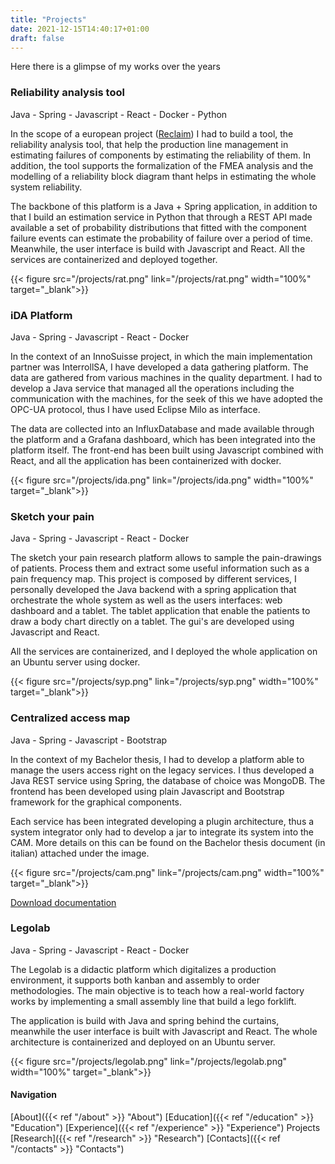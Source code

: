 ```yaml
---
title: "Projects"
date: 2021-12-15T14:40:17+01:00 
draft: false
---
```


Here there is a glimpse of my works over the years

### Reliability analysis tool
Java - Spring - Javascript - React - Docker - Python

In the scope of a european project ([Reclaim](https://www.reclaim-project.eu/ "Reclaim")) I had to build a tool, the 
reliability analysis tool, that help the production line management in estimating failures of components by estimating
the reliability of them. In addition, the tool supports the formalization of the FMEA analysis and the modelling of a 
reliability block diagram thant helps in estimating the whole system reliability.   

The backbone of this platform is a Java + Spring application, in addition to that I build an estimation service in Python
that through a REST API made available a set of probability distributions that fitted with the component failure events
can estimate the probability of failure over a period of time. Meanwhile, the user interface is build with Javascript and 
React. All the services are containerized and deployed together.

{{< figure src="/projects/rat.png" link="/projects/rat.png" width="100%" target="_blank">}}

### iDA Platform
Java - Spring - Javascript - React - Docker

In the context of an InnoSuisse project, in which the main implementation partner was InterrollSA, I have developed a 
data gathering platform. The data are gathered from various machines in the quality department. I had to develop a Java
service that managed all the operations including the communication with the machines, for the seek of this we have adopted
the OPC-UA protocol, thus I have used Eclipse Milo as interface.   

The data are collected into an InfluxDatabase and made available through the platform and a Grafana dashboard, which has
been integrated into the platform itself. The front-end has been built using Javascript combined with React, and all the
application has been containerized with docker.

{{< figure src="/projects/ida.png" link="/projects/ida.png" width="100%" target="_blank">}}

### Sketch your pain

Java - Spring - Javascript - React - Docker

The sketch your pain research platform allows to sample the pain-drawings of patients. Process them and extract some
useful information such as a pain frequency map. This project is composed by different services, I personally developed
the Java backend with a spring application that orchestrate the whole system as well as the users interfaces: web
dashboard and a tablet. The tablet application that enable the patients to draw a body chart directly on a tablet. The gui's are
developed using Javascript and React.  

All the services are containerized, and I deployed the whole application on an Ubuntu server using docker.

{{< figure src="/projects/syp.png" link="/projects/syp.png" width="100%" target="_blank">}}

### Centralized access map

Java - Spring - Javascript - Bootstrap

In the context of my Bachelor thesis, I had to develop a platform able to manage the users access right on the legacy
services. I thus developed a Java REST service using Spring, the database of choice was MongoDB. The frontend has been
developed using plain Javascript and Bootstrap framework for the graphical components.

Each service has been integrated developing a plugin architecture, thus a system integrator only had to develop a jar to
integrate its system into the CAM. More details on this can be found on the Bachelor thesis document (in italian)
attached under the image.

{{< figure src="/projects/cam.png" link="/projects/cam.png" width="100%" target="_blank">}}

[Download documentation](/projects/thesis.pdf "Thesis")

### Legolab
Java - Spring - Javascript - React - Docker

The Legolab is a didactic platform which digitalizes a production environment, it supports both kanban and assembly to
order methodologies. The main objective is to teach how a real-world factory works by implementing a small assembly
line that build a lego forklift.

The application is build with Java and spring behind the curtains, meanwhile the user interface is built with Javascript
and React. The whole architecture is containerized and deployed on an Ubuntu server.

{{< figure src="/projects/legolab.png" link="/projects/legolab.png" width="100%" target="_blank">}}


#### Navigation

[About]({{< ref "/about" >}} "About")
[Education]({{< ref "/education" >}} "Education")
[Experience]({{< ref "/experience" >}} "Experience")
Projects
[Research]({{< ref "/research" >}} "Research")
[Contacts]({{< ref "/contacts" >}} "Contacts")